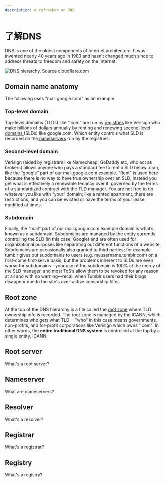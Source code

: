```yaml
---
description: A refresher on DNS
---
```


# 了解DNS

DNS is one of the oldest components of Internet architecture. It was invented nearly 40 years ago in 1983 and hasn’t changed much since to address threats to freedom and safety on the Internet.

![DNS hierarchy. Source cloudflare.com](https://images.ctfassets.net/v3ez3dek3dk6/1di653gtbQwZieFp4cTivQ/f8f5791690235e68b846b2501b7da52b/dnsRootServerDiagram.png?fit=pad\&w=720)

## Domain name anatomy

The following uses "mail.google.com" as an example

### Top-level domain

Top-level domains (TLDs) like “.com” are run by [registries](dns-refresher.md#registry) like Verisign who make billions of dollars annually by renting and renewing [second-level domains ](dns-refresher.md#second-level-domain)(SLDs) like google.com. Which entity controls what SLD is recorded on the[ nameservers](dns-refresher.md#name-server) run by the registries.

### Second-level domain

Verisign (aided by registrars like Namecheap, GoDaddy etc, who act as brokers) allows anyone who pays a standard fee to rent a SLD below .com, like the “google” part of our mail.google.com example. “Rent” is used here because there is no way to have true ownership over an SLD; instead you get what is effectively a renewable tenancy over it, governed by the terms of a standardized contract with the TLD manager. You are not free to do whatever you like with “your” domain; like a rented apartment, there are restrictions, and you can be evicted or have the terms of your lease modified at times.

### Subdomain

Finally, the "mail" part of our mail.google.com example domain is what’s known as a subdomain. Subdomains are managed by the entity currently controlling the SLD (in this case, Google) and are often used for organizational purposes like separating out different functions of a website. Subdomains are occasionally also granted to third parties; for example tumblr gives out subdomains to users (e.g. myusername.tumblr.com) on a first-come first-serve basis, but the problems inherent to SLDs are even worse for subdomains—your use of the subdomain is 100% at the mercy of the SLD manager, and most ToS’s allow them to be revoked for any reason at all and with no warning—recall when Tumblr users had their blogs disappear due to the site's over-active censorship filter.

## Root zone

At the top of the DNS hierarchy is a file called the [root zone](dns-refresher.md#root-zone) where TLD ownership info is recorded. The root zone is managed by the ICANN, which determines who gets what TLD— "who" in this case means governments, non-profits, and for-profit corporations like Verisign which owns ".com". In other words, the **entire traditional DNS system** is controlled at the top by a single entity, ICANN.

## Root server

What's a root server?

## Nameserver

What are nameservers?

## Resolver

What's a resolver?

## Registrar

What's a registrar?

## Registry

What's a registry?
